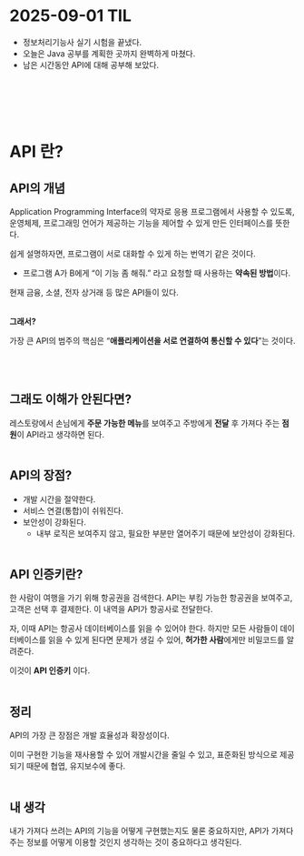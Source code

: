 # 2025-09-01 TIL

- 정보처리기능사 실기 시험을 끝냈다.
- 오늘은 Java 공부를 계획한 곳까지 완벽하게 마쳤다.
- 남은 시간동안 API에 대해 공부해 보았다.

<br />
<br />
<br />
<br />


# API 란?

## API의 개념

Application Programming Interface의 약자로 응용 프로그램에서 사용할 수 있도록, 운영체제, 프로그래밍 언어가 제공하는 기능을 제어할 수 있게 만든 인터페이스를 뜻한다.

쉽게 설명하자면, 프로그램이 서로 대화할 수 있게 하는 번역기 같은 것이다.  

- 프로그램 A가 B에게 “이 기능 좀 해줘.” 라고 요청할 때 사용하는 **약속된 방법**이다.

현재 금융, 소셜, 전자 상거래 등 많은 API들이 있다.
<br />
<br />

**그래서?**

가장 큰 API의 범주의 핵심은 “**애플리케이션을 서로 연결하여 통신할 수 있다**”는 것이다.

<br /><br />

## 그래도 이해가 안된다면?

레스토랑에서 손님에게 **주문 가능한 메뉴**를 보여주고 주방에게 **전달** 후 가져다 주는 **점원**이 API라고 생각하면 된다.
<br /><br />
## API의 장점?

- 개발 시간을 절약한다.
- 서비스 연결(통합)이 쉬워진다.
- 보안성이 강화된다.
    - 내부 로직은 보여주지 않고, 필요한 부분만 열어주기 때문에 보안성이 강화된다.
<br /><br />
## API 인증키란?

한 사람이 여행을 가기 위해 항공권을 검색한다. API는 부킹 가능한 항공권을 보여주고, 고객은 선택 후 결제한다. 이 내역을 API가 항공사로 전달한다.

자, 이때 API는 항공사 데이터베이스를 읽을 수 있어야 한다. 하지만 모든 사람들이 데이터베이스를 읽을 수 있게 된다면 문제가 생길 수 있어, **허가한 사람**에게만 비밀코드를 알려준다. 

이것이 **API 인증키** 이다.
<br /><br />
## 정리

API의 가장 큰 장점은 개발 효율성과 확장성이다.

이미 구현한 기능을 재사용할 수 있어 개발시간을 줄일 수 있고, 표준화된 방식으로 제공되기 때문에 협엽, 유지보수에 좋다.
<br /><br />
## 내 생각

내가 가져다 쓰려는 API의 기능을 어떻게 구현했는지도 물론 중요하지만, API가 가져다 주는 정보를 어떻게 이용할 것인지 생각하는 것이 중요하다고 생각된다.
